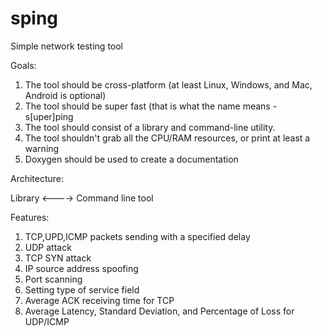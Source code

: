 # sping
Simple network testing tool

Goals:
1. The tool should be cross-platform (at least Linux, Windows, and Mac, Android is optional)
2. The tool should be super fast (that is what the name means - s[uper]ping
3. The tool should consist of a library and command-line utility.
4. The tool shouldn't grab all the CPU/RAM resources, or print at least a warning
5. Doxygen should be used to create a documentation


Architecture:

Library    <---->    Command line tool



Features:
1. TCP,UPD,ICMP packets sending with a specified delay
2. UDP attack
3. TCP SYN attack
5. IP source address spoofing
6. Port scanning
7. Setting type of service field
8. Average ACK receiving time for TCP
9. Average Latency, Standard Deviation, and Percentage of Loss for UDP/ICMP
